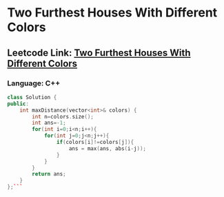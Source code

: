 # Two Furthest Houses With Different Colors

## Leetcode Link: [Two Furthest Houses With Different Colors](https://leetcode.com/problems/two-furthest-houses-with-different-colors/)
### Language: C++

```cpp
class Solution {
public:
    int maxDistance(vector<int>& colors) {
        int n=colors.size();
        int ans=-1;
        for(int i=0;i<n;i++){
            for(int j=0;j<n;j++){
                if(colors[i]!=colors[j]){
                    ans = max(ans, abs(i-j));
                }
            }
        }
        return ans;
    }
};```



